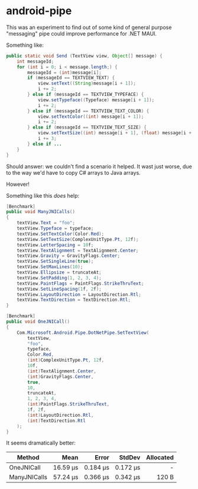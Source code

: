 # android-pipe

This was an experiment to find out of some kind of general purpose
"messaging" pipe could improve performance for .NET MAUI.

Something like:

```java
public static void Send (TextView view, Object[] message) {
    int messageId;
    for (int i = 0; i < message.length;) {
        messageId = (int)message[i];
        if (messageId == TEXTVIEW_TEXT) {
            view.setText((String)message[i + 1]);
            i += 2;
        } else if (messageId == TEXTVIEW_TYPEFACE) {
            view.setTypeface((Typeface) message[i + 1]);
            i += 2;
        } else if (messageId == TEXTVIEW_TEXT_COLOR) {
            view.setTextColor((int) message[i + 1]);
            i += 2;
        } else if (messageId == TEXTVIEW_TEXT_SIZE) {
            view.setTextSize((int) message[i + 1], (float) message[i + 2]);
            i += 3;
        } else if ...
    }
}
```

Should answer: we couldn't find a scenario it helped. It wast just
worse, due to the way we'd have to copy C# arrays to Java arrays.

However!

Something like this *does* help:

```csharp
[Benchmark]
public void ManyJNICalls()
{
    textView.Text = "foo";
    textView.Typeface = typeface;
    textView.SetTextColor(Color.Red);
    textView.SetTextSize(ComplexUnitType.Pt, 12f);
    textView.LetterSpacing = 10f;
    textView.TextAlignment = TextAlignment.Center;
    textView.Gravity = GravityFlags.Center;
    textView.SetSingleLine(true);
    textView.SetMaxLines(10);
    textView.Ellipsize = truncateAt;
    textView.SetPadding(1, 2, 3, 4);
    textView.PaintFlags = PaintFlags.StrikeThruText;
    textView.SetLineSpacing(1f, 2f);
    textView.LayoutDirection = LayoutDirection.Rtl;
    textView.TextDirection = TextDirection.Rtl;
}

[Benchmark]
public void OneJNICall()
{
    Com.Microsoft.Android.Pipe.DotNetPipe.SetTextView(
        textView,
        "foo",
        typeface,
        Color.Red,
        (int)ComplexUnitType.Pt, 12f,
        10f,
        (int)TextAlignment.Center,
        (int)GravityFlags.Center,
        true,
        10,
        truncateAt,
        1, 2, 3, 4,
        (int)PaintFlags.StrikeThruText,
        1f, 2f,
        (int)LayoutDirection.Rtl,
        (int)TextDirection.Rtl
    );
}
```

It seems dramatically better:

|       Method |     Mean |    Error |   StdDev | Allocated |
|------------- |---------:|---------:|---------:|----------:|
|   OneJNICall | 16.59 μs | 0.184 μs | 0.172 μs |         - |
| ManyJNICalls | 57.24 μs | 0.366 μs | 0.342 μs |     120 B |
